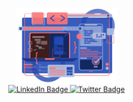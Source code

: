 <div id="header" align="center">
  <img src="assets/swift-ui-icon.png" width="200"/>

  <div id="badges">
    <a href="https://www.linkedin.com/in/juanfranciscodoradotorres">
      <img src="https://img.shields.io/badge/-LinkedIn-blue?style=for-the-badge&logo=LinkedIn" alt="LinkedIn Badge"/>
    </a>
    <a href="https://twitter.com/jfdoradotr">
      <img src="https://img.shields.io/badge/-Twitter-blue?style=for-the-badge&logo=Twitter" alt="Twitter Badge"/>
    </a>
  </div>
</div>
